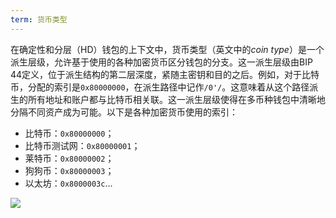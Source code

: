 ```yaml
---
term: 货币类型
---
```


在确定性和分层（HD）钱包的上下文中，货币类型（英文中的*coin type*）是一个派生层级，允许基于使用的各种加密货币区分钱包的分支。这一派生层级由BIP 44定义，位于派生结构的第二层深度，紧随主密钥和目的之后。例如，对于比特币，分配的索引是`0x80000000`，在派生路径中记作`/0'/`。这意味着从这个路径派生的所有地址和账户都与比特币相关联。这一派生层级使得在多币种钱包中清晰地分隔不同资产成为可能。以下是各种加密货币使用的索引：
* 比特币：`0x80000000`；
* 比特币测试网：`0x80000001`；
* 莱特币：`0x80000002`；
* 狗狗币：`0x80000003`；
* 以太坊：`0x8000003c`...

![](../../dictionnaire/assets/21.png)